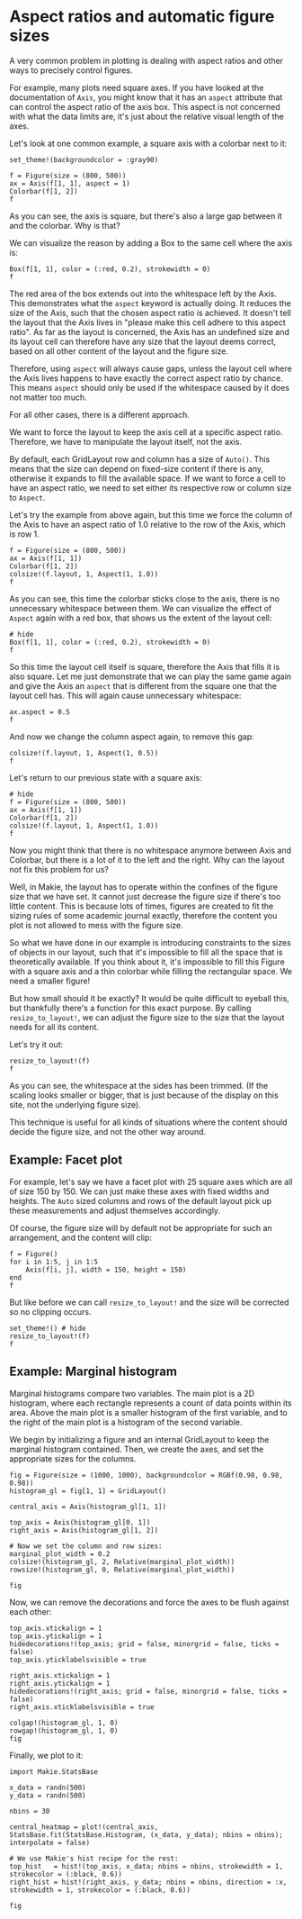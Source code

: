 # Aspect ratios and automatic figure sizes

A very common problem in plotting is dealing with aspect ratios and other ways to precisely control figures.

For example, many plots need square axes.
If you have looked at the documentation of `Axis`, you might know that it has an `aspect` attribute that can control the aspect ratio of the axis box.
This aspect is not concerned with what the data limits are, it's just about the relative visual length of the axes.

Let's look at one common example, a square axis with a colorbar next to it:


```@figure aspect
set_theme!(backgroundcolor = :gray90)

f = Figure(size = (800, 500))
ax = Axis(f[1, 1], aspect = 1)
Colorbar(f[1, 2])
f
```


As you can see, the axis is square, but there's also a large gap between it and the colorbar.
Why is that?

We can visualize the reason by adding a Box to the same cell where the axis is:


```@figure aspect
Box(f[1, 1], color = (:red, 0.2), strokewidth = 0)
f
```


The red area of the box extends out into the whitespace left by the Axis.
This demonstrates what the `aspect` keyword is actually doing.
It reduces the size of the Axis, such that the chosen aspect ratio is achieved.
It doesn't tell the layout that the Axis lives in "please make this cell adhere to this aspect ratio".
As far as the layout is concerned, the Axis has an undefined size and its layout cell can therefore have any size that the layout deems correct, based on all other content of the layout and the figure size.

Therefore, using `aspect` will always cause gaps, unless the layout cell where the Axis lives happens to have exactly the correct aspect ratio by chance.
This means `aspect` should only be used if the whitespace caused by it does not matter too much.

For all other cases, there is a different approach.

We want to force the layout to keep the axis cell at a specific aspect ratio.
Therefore, we have to manipulate the layout itself, not the axis.

By default, each GridLayout row and column has a size of `Auto()`.
This means that the size can depend on fixed-size content if there is any, otherwise it expands to fill the available space.
If we want to force a cell to have an aspect ratio, we need to set either its respective row or column size to `Aspect`.

Let's try the example from above again, but this time we force the column of the Axis to have an aspect ratio of 1.0 relative to the row of the Axis, which is row 1.


```@figure aspect
f = Figure(size = (800, 500))
ax = Axis(f[1, 1])
Colorbar(f[1, 2])
colsize!(f.layout, 1, Aspect(1, 1.0))
f
```


As you can see, this time the colorbar sticks close to the axis, there is no unnecessary whitespace between them.
We can visualize the effect of `Aspect` again with a red box, that shows us the extent of the layout cell:


```@figure aspect
# hide
Box(f[1, 1], color = (:red, 0.2), strokewidth = 0)
f
```


So this time the layout cell itself is square, therefore the Axis that fills it is also square.
Let me just demonstrate that we can play the same game again and give the Axis an `aspect` that is different from the square one that the layout cell has.
This will again cause unnecessary whitespace:


```@figure aspect
ax.aspect = 0.5
f
```


And now we change the column aspect again, to remove this gap:


```@figure aspect
colsize!(f.layout, 1, Aspect(1, 0.5))
f
```


Let's return to our previous state with a square axis:


```@figure aspect
# hide
f = Figure(size = (800, 500))
ax = Axis(f[1, 1])
Colorbar(f[1, 2])
colsize!(f.layout, 1, Aspect(1, 1.0))
f
```


Now you might think that there is no whitespace anymore between Axis and Colorbar, but there is a lot of it to the left and the right.
Why can the layout not fix this problem for us?

Well, in Makie, the layout has to operate within the confines of the figure size that we have set.
It cannot just decrease the figure size if there's too little content.
This is because lots of times, figures are created to fit the sizing rules of some academic journal exactly, therefore the content you plot is not allowed to mess with the figure size.

So what we have done in our example is introducing constraints to the sizes of objects in our layout, such that it's impossible to fill all the space that is theoretically available.
If you think about it, it's impossible to fill this Figure with a square axis and a thin colorbar while filling the rectangular space.
We need a smaller figure!

But how small should it be exactly?
It would be quite difficult to eyeball this, but thankfully there's a function for this exact purpose.
By calling `resize_to_layout!`, we can adjust the figure size to the size that the layout needs for all its content.

Let's try it out:


```@figure aspect
resize_to_layout!(f)
f
```


As you can see, the whitespace at the sides has been trimmed.
(If the scaling looks smaller or bigger, that is just because of the display on this site, not the underlying figure size).

This technique is useful for all kinds of situations where the content should decide the figure size, and not the other way around.

## Example: Facet plot

For example, let's say we have a facet plot with 25 square axes which are all of size 150 by 150.
We can just make these axes with fixed widths and heights.
The `Auto` sized columns and rows of the default layout pick up these measurements and adjust themselves accordingly.

Of course, the figure size will by default not be appropriate for such an arrangement, and the content will clip:


```@figure aspect
f = Figure()
for i in 1:5, j in 1:5
    Axis(f[i, j], width = 150, height = 150)
end
f
```


But like before we can call `resize_to_layout!` and the size will be corrected so no clipping occurs.


```@figure aspect
set_theme!() # hide
resize_to_layout!(f)
f
```

## Example: Marginal histogram


Marginal histograms compare two variables. The main plot is a 2D histogram, where
each rectangle represents a count of data points within its area.  Above the main
plot is a smaller histogram of the first variable, and to the right of the main
plot is a histogram of the second variable.

We begin by initializing a figure and an internal GridLayout to keep the marginal
histogram contained.  Then, we create the axes, and set the appropriate sizes for the columns.

```@figure aspect
fig = Figure(size = (1000, 1000), backgroundcolor = RGBf(0.98, 0.98, 0.98))
histogram_gl = fig[1, 1] = GridLayout()

central_axis = Axis(histogram_gl[1, 1])

top_axis = Axis(histogram_gl[0, 1])
right_axis = Axis(histogram_gl[1, 2])

# Now we set the column and row sizes:
marginal_plot_width = 0.2
colsize!(histogram_gl, 2, Relative(marginal_plot_width))
rowsize!(histogram_gl, 0, Relative(marginal_plot_width))

fig
```


Now, we can remove the decorations and force the axes to be flush against each other:

```@figure aspect
top_axis.xtickalign = 1
top_axis.ytickalign = 1
hidedecorations!(top_axis; grid = false, minorgrid = false, ticks = false)
top_axis.yticklabelsvisible = true

right_axis.xtickalign = 1
right_axis.ytickalign = 1
hidedecorations!(right_axis; grid = false, minorgrid = false, ticks = false)
right_axis.xticklabelsvisible = true

colgap!(histogram_gl, 1, 0)
rowgap!(histogram_gl, 1, 0)
fig
```


Finally, we plot to it:

```@figure aspect
import Makie.StatsBase

x_data = randn(500)
y_data = randn(500)

nbins = 30

central_heatmap = plot!(central_axis, StatsBase.fit(StatsBase.Histogram, (x_data, y_data); nbins = nbins); interpolate = false)

# We use Makie's hist recipe for the rest:
top_hist   = hist!(top_axis, x_data; nbins = nbins, strokewidth = 1, strokecolor = (:black, 0.6))
right_hist = hist!(right_axis, y_data; nbins = nbins, direction = :x, strokewidth = 1, strokecolor = (:black, 0.6))

fig
```

